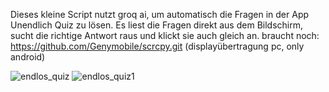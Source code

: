 Dieses kleine Script nutzt groq ai, um automatisch die Fragen in der App Unendlich Quiz zu lösen.
Es liest die Fragen direkt aus dem Bildschirm, sucht die richtige Antwort raus und klickt sie auch gleich an.
braucht noch: https://github.com/Genymobile/scrcpy.git (displayübertragung pc, only android)

![endlos_quiz](https://github.com/user-attachments/assets/e0ad5937-b511-445f-befb-04d1e5a67968)
![endlos_quiz1](https://github.com/user-attachments/assets/bbcd7ba2-c38c-4eb9-8cf8-ea76f6769e31)
